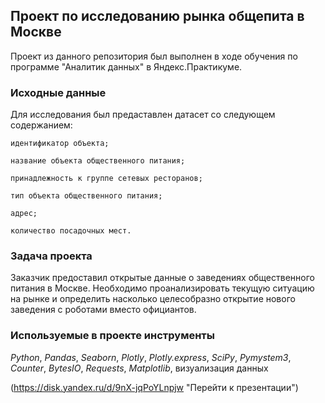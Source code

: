 ## Проект по исследованию рынка общепита в Москве
Проект из данного репозитория был выполнен в ходе обучения по программе "Аналитик данных" в Яндекс.Практикуме.

### Исходные данные
Для исследования был предаставлен датасет со следующем содержанием:

    идентификатор объекта;
    
    название объекта общественного питания;
    
    принадлежность к группе сетевых ресторанов;
    
    тип объекта общественного питания;
    
    адрес;
    
    количество посадочных мест.
    
    
### Задача проекта
Заказчик предоставил открытые данные о заведениях общественного питания в Москве. Необходимо проанализировать текущую ситуацию на рынке и определить насколько целесобразно открытие нового заведения с роботами вместо официантов. 
### Используемые в проекте инструменты
*Python*, *Pandas*, *Seaborn*, *Plotly*, *Plotly.express*, *SciPy*, *Pymystem3*, *Counter*, *BytesIO*, *Requests*, *Matplotlib*, визуализация данных

(https://disk.yandex.ru/d/9nX-jqPoYLnpjw "Перейти к презентации")

